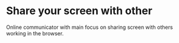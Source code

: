 # Share your screen with other

Online communicator with main focus on sharing screen with others
working in the browser.
